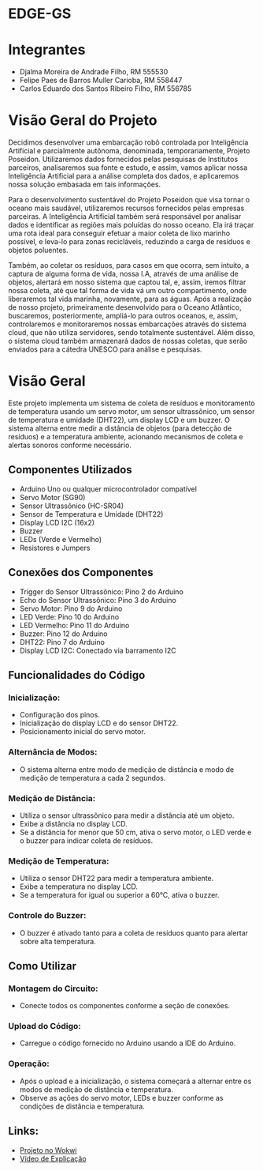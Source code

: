 # EDGE-GS

# Integrantes
- Djalma Moreira de Andrade Filho, RM 555530
- Felipe Paes de Barros Muller Carioba, RM 558447
- Carlos Eduardo dos Santos Ribeiro Filho, RM 556785

# Visão Geral do Projeto

Decidimos desenvolver uma embarcação robô controlada por Inteligência Artificial e parcialmente autônoma, denominada, temporariamente, Projeto Poseidon.
Utilizaremos dados fornecidos pelas pesquisas de Institutos parceiros, analisaremos sua fonte e estudo, e assim, vamos aplicar nossa Inteligência Artificial para a análise completa dos dados, e aplicaremos nossa solução embasada em tais informações.

Para o desenvolvimento sustentável do Projeto Poseidon que visa tornar o oceano mais saudável, utilizaremos recursos fornecidos pelas empresas parceiras.
A Inteligência Artificial também será responsável por analisar dados e identificar as regiões mais poluídas do nosso oceano. Ela irá traçar uma rota ideal para conseguir efetuar a maior coleta de lixo marinho possível, e leva-lo para zonas recicláveis, reduzindo a carga de resíduos e objetos poluentes.

Também, ao coletar os resíduos, para casos em que ocorra, sem intuito, a captura de alguma forma de vida, nossa I.A, através de uma análise de objetos, alertará em nosso sistema que captou tal, e, assim, iremos filtrar nossa coleta, até que tal forma de vida vá um outro compartimento, onde liberaremos tal vida marinha, novamente, para as águas.
Após a realização de nosso projeto, primeiramente desenvolvido para o Oceano Atlântico, buscaremos, posteriormente, ampliá-lo para outros oceanos, e, assim, controlaremos e monitoraremos nossas embarcações através do sistema cloud, que não utiliza servidores, sendo totalmente sustentável. Além disso, o sistema cloud também armazenará dados de nossas coletas, que serão enviados para a cátedra UNESCO para análise e pesquisas.

# Visão Geral

Este projeto implementa um sistema de coleta de resíduos e monitoramento de temperatura usando um servo motor, um sensor ultrassônico, um sensor de temperatura e umidade (DHT22), um display LCD e um buzzer. O sistema alterna entre medir a distância de objetos (para detecção de resíduos) e a temperatura ambiente, acionando mecanismos de coleta e alertas sonoros conforme necessário.

## Componentes Utilizados

- Arduino Uno ou qualquer microcontrolador compatível
- Servo Motor (SG90)
- Sensor Ultrassônico (HC-SR04)
- Sensor de Temperatura e Umidade (DHT22)
- Display LCD I2C (16x2)
- Buzzer
- LEDs (Verde e Vermelho)
- Resistores e Jumpers

## Conexões dos Componentes

- Trigger do Sensor Ultrassônico: Pino 2 do Arduino
- Echo do Sensor Ultrassônico: Pino 3 do Arduino
- Servo Motor: Pino 9 do Arduino
- LED Verde: Pino 10 do Arduino
- LED Vermelho: Pino 11 do Arduino
- Buzzer: Pino 12 do Arduino
- DHT22: Pino 7 do Arduino
- Display LCD I2C: Conectado via barramento I2C

## Funcionalidades do Código

### Inicialização:

- Configuração dos pinos.
- Inicialização do display LCD e do sensor DHT22.
- Posicionamento inicial do servo motor.

### Alternância de Modos:

- O sistema alterna entre modo de medição de distância e modo de medição de temperatura a cada 2 segundos.

### Medição de Distância:

- Utiliza o sensor ultrassônico para medir a distância até um objeto.
- Exibe a distância no display LCD.
- Se a distância for menor que 50 cm, ativa o servo motor, o LED verde e o buzzer para indicar coleta de resíduos.

### Medição de Temperatura:

- Utiliza o sensor DHT22 para medir a temperatura ambiente.
- Exibe a temperatura no display LCD.
- Se a temperatura for igual ou superior a 60°C, ativa o buzzer.

### Controle do Buzzer:

- O buzzer é ativado tanto para a coleta de resíduos quanto para alertar sobre alta temperatura.

## Como Utilizar

### Montagem do Circuito:

- Conecte todos os componentes conforme a seção de conexões.

### Upload do Código:

- Carregue o código fornecido no Arduino usando a IDE do Arduino.

### Operação:

- Após o upload e a inicialização, o sistema começará a alternar entre os modos de medição de distância e temperatura.
- Observe as ações do servo motor, LEDs e buzzer conforme as condições de distância e temperatura.

## Links:

- [Projeto no Wokwi](https://wokwi.com/projects/399997878789051393)
- [Vídeo de Explicação](https://youtu.be/tlACNckX74Q)
